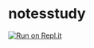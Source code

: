 # notesstudy

[![Run on Repl.it](https://repl.it/badge/github/nishinkvasu/notesstudy)](https://repl.it/github/nishinkvasu/notesstudy)